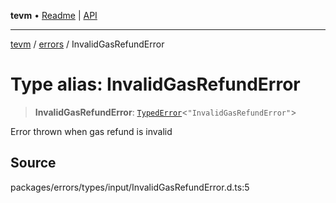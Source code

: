 **tevm** • [Readme](../../README.md) \| [API](../../modules.md)

***

[tevm](../../README.md) / [errors](../README.md) / InvalidGasRefundError

# Type alias: InvalidGasRefundError

> **InvalidGasRefundError**: [`TypedError`](TypedError.md)\<`"InvalidGasRefundError"`\>

Error thrown when gas refund is invalid

## Source

packages/errors/types/input/InvalidGasRefundError.d.ts:5
